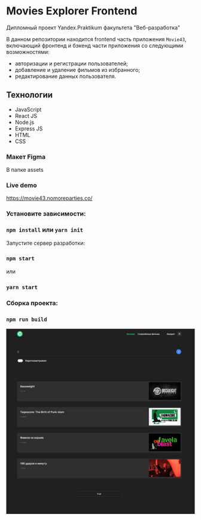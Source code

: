 # Movies Explorer Frontend

Дипломный проект Yandex.Praktikum факультета "Веб-разработка" 

В данном репозитории находится frontend часть приложения `Movie43`, включающий фронтенд и бэкенд части приложения со следующими возможностями: 
- авторизации и регистрации пользователей;
- добавление и удаление фильмов из избранного;
- редактирование данных пользователя.

## Технологии

- JavaScript
- React JS
- Node.js
- Express JS
- HTML
- CSS

### Макет Figma

В папке assets

### Live demo

https://movie43.nomoreparties.co/

### Установите зависимости:

### `npm install` или `yarn init`

Запустите сервер разработки:

### `npm start`
или
### `yarn start`

### Сборка проекта:
### `npm run build`

![placeImage](https://github.com/toriomara/movies-explorer-frontend/raw/main/placeImage.png)



